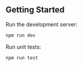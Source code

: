 ## Getting Started

Run the development server:

```bash
npm run dev
```

Run unit tests:

```bash
npm run test
```
